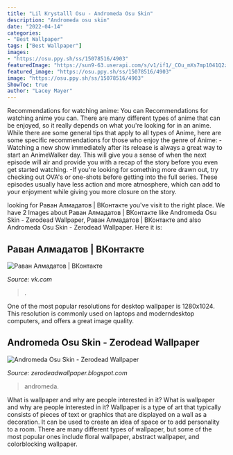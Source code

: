 ```yaml
---
title: "Lil Krystalll Osu - Andromeda Osu Skin"
description: "Andromeda osu skin"
date: "2022-04-14"
categories:
- "Best Wallpaper"
tags: ["Best Wallpaper"]
images:
- "https://osu.ppy.sh/ss/15078516/4903"
featuredImage: "https://sun9-63.userapi.com/s/v1/if1/_COu_mXs7mp1041Q2z4lO9mBdm8JnFcfLfpuyUW5UawW772ObZhIO2iHWvCdvVtrBdXD34zg.jpg?size=400x0&amp;quality=96&amp;crop=0,255,569,569&amp;ava=1"
featured_image: "https://osu.ppy.sh/ss/15078516/4903"
image: "https://osu.ppy.sh/ss/15078516/4903"
ShowToc: true
author: "Lacey Mayer"
---
```



Recommendations for watching anime: You can
Recommendations for watching anime you can. There are many different types of anime that can be enjoyed, so it really depends on what you're looking for in an anime. While there are some general tips that apply to all types of Anime, here are some specific recommendations for those who enjoy the genre of Anime: 
-Watching a new show immediately after its release is always a great way to start an AnimeWalker day. This will give you a sense of when the next episode will air and provide you with a recap of the story before you even get started watching. 
-If you're looking for something more drawn out, try checking out OVA's or one-shots before getting into the full series. These episodes usually have less action and more atmosphere, which can add to your enjoyment while giving you more closure on the story.

	

		
looking for Раван Алмадатов | ВКонтакте you've visit to the right place. We have 2 Images about Раван Алмадатов | ВКонтакте like Andromeda Osu Skin - Zerodead Wallpaper, Раван Алмадатов | ВКонтакте and also Andromeda Osu Skin - Zerodead Wallpaper. Here it is:
		
    
## Раван Алмадатов | ВКонтакте

<img loading=lazy src="https://sun9-63.userapi.com/s/v1/if1/_COu_mXs7mp1041Q2z4lO9mBdm8JnFcfLfpuyUW5UawW772ObZhIO2iHWvCdvVtrBdXD34zg.jpg?size=400x0&amp;quality=96&amp;crop=0,255,569,569&amp;ava=1" onerror="this.onerror=null;this.src='https://tse4.mm.bing.net/th?id=OIP.5ak2kInftAz2DASgqezJ6QAAAA&amp;pid=15.1';" alt="Раван Алмадатов | ВКонтакте">

_Source: vk.com_

>. 

	

One of the most popular resolutions for desktop wallpaper is 1280x1024. This resolution is commonly used on laptops and moderndesktop computers, and offers a great image quality.

    
## Andromeda Osu Skin - Zerodead Wallpaper

<img loading=lazy src="https://osu.ppy.sh/ss/15078516/4903" onerror="this.onerror=null;this.src='https://tse2.mm.bing.net/th?id=OIP.qNH0wS-Ygbk4KG4PfuiHsQHaEK&amp;pid=15.1';" alt="Andromeda Osu Skin - Zerodead Wallpaper">

_Source: zerodeadwallpaper.blogspot.com_

>andromeda. 

	

What is wallpaper and why are people interested in it?
What is wallpaper and why are people interested in it?
Wallpaper is a type of art that typically consists of pieces of text or graphics that are displayed on a wall as a decoration. It can be used to create an idea of space or to add personality to a room. There are many different types of wallpaper, but some of the most popular ones include floral wallpaper, abstract wallpaper, and colorblocking wallpaper.

